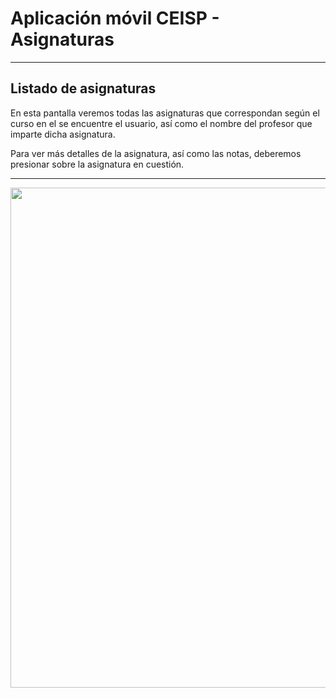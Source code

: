 # Aplicación móvil CEISP - Asignaturas
---




<a name="section-1"></a>
## Listado de asignaturas

En esta pantalla veremos todas las asignaturas que correspondan según el curso en el se encuentre el usuario, así como el nombre del profesor que imparte dicha asignatura.

Para ver más detalles de la asignatura, así como las notas, deberemos presionar sobre la asignatura en cuestión.

---


<img src="{{asset('screenshot/asignaturas.png')}}" style="height:800px;"></img>  


